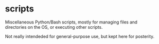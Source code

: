 # scripts

Miscellaneous Python/Bash scripts, mostly for managing files and directories on the OS, or executing other scripts.

Not really intendeded for general-purpose use, but kept here for posterity.
